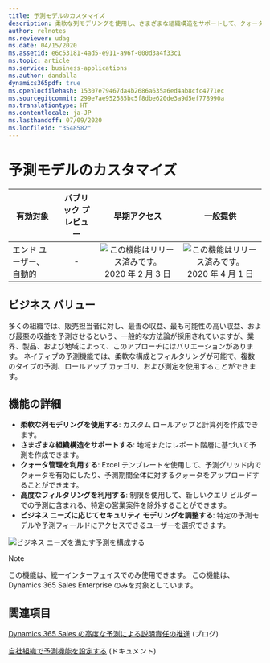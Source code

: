 ```yaml
---
title: 予測モデルのカスタマイズ
description: 柔軟な列モデリングを使用し、さまざまな組織構造をサポートして、クォータ管理と高度なフィルター処理の利点を活用しながら、ビジネス ニーズに応じてアクセスを管理できます。
author: relnotes
ms.reviewer: udag
ms.date: 04/15/2020
ms.assetid: e6c53181-4ad5-e911-a96f-000d3a4f33c1
ms.topic: article
ms.service: business-applications
ms.author: dandalla
dynamics365pdf: true
ms.openlocfilehash: 15307e79467da4b2686a635a6ed4ab8cfc4771ec
ms.sourcegitcommit: 299e7ae952585bc5f8dbe620de3a9d5ef778990a
ms.translationtype: HT
ms.contentlocale: ja-JP
ms.lasthandoff: 07/09/2020
ms.locfileid: "3548582"
---
```

# <a name="customize-forecast-models"></a>予測モデルのカスタマイズ


| 有効対象    |  パブリック プレビュー | 早期アクセス | 一般提供 | 
| ---------- | :----------: |:----------: |:----------: |
|エンド ユーザー、自動的|-|![この機能はリリース済みです。](/dynamics365-release-plan/media/green-checkmark.png "この機能はリリース済みです。") 2020 年 2 月 3 日| ![この機能はリリース済みです。](/dynamics365-release-plan/media/green-checkmark.png "この機能はリリース済みです。") 2020 年 4 月 1 日|


## <a name="business-value"></a>ビジネス バリュー
<!-- bv start -->
多くの組織では、販売担当者に対し、最善の収益、最も可能性の高い収益、および最悪の収益を予測させるという、一般的な方法論が採用されていますが、業界、製品、および地域によって、このアプローチにはバリエーションがあります。 ネイティブの予測機能では、柔軟な構成とフィルタリングが可能で、複数のタイプの予測、ロールアップ カテゴリ、および測定を使用することができます。
<!-- bv end -->



## <a name="feature-details"></a>機能の詳細
<!--feature detail start -->
- **柔軟な列モデリングを使用する**: カスタム ロールアップと計算列を作成できます。
- **さまざまな組織構造をサポートする**: 地域またはレポート階層に基づいて予測を作成できます。
- **クォータ管理を利用する**: Excel テンプレートを使用して、予測グリッド内でクォータを有効にしたり、予測期間全体に対するクォータをアップロードすることができます。
- **高度なフィルタリングを利用する**: 制限を使用して、新しいクエリ ビルダーでの予測に含まれる、特定の営業案件を除外することができます。
- **ビジネス ニーズに応じてセキュリティ モデリングを調整する**: 特定の予測モデルや予測フィールドにアクセスできるユーザーを選択できます。
<!--feature detail end -->

![ビジネス ニーズを満たす予測を構成する](media/forecasting_configuringforecast.png "ビジネス ニーズを満たす予測を構成する")
<!-- Picture 1 -->

> [!NOTE]
> この機能は、統一インターフェイスでのみ使用できます。 この機能は、Dynamics 365 Sales Enterprise のみを対象としています。







## <a name="see-also"></a>関連項目

<!--blog start-->
[Dynamics 365 Sales の高度な予測による説明責任の推進](https://aka.ms/forecasting.blog) (ブログ)
<!--blog end-->

<!--docs start-->
[自社組織で予測機能を設定する](https://docs.microsoft.com/dynamics365/sales-enterprise/configure-forecast) (ドキュメント)
<!--docs end-->
